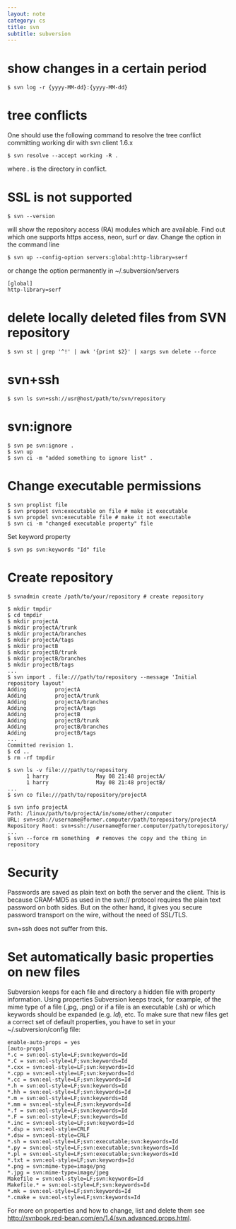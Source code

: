 ```yaml
---
layout: note
category: cs
title: svn
subtitle: subversion
---
```


show changes in a certain period
================================

    $ svn log -r {yyyy-MM-dd}:{yyyy-MM-dd}


tree conflicts
==============
One should use the following command to resolve the tree conflict committing
working dir with svn client 1.6.x

    $ svn resolve --accept working -R .

where . is the directory in conflict.

SSL is not supported
====================

    $ svn --version

will show the repository access (RA) modules which are available. Find out
which one supports https access, neon, surf or dav. Change the option in the
command line

    $ svn up --config-option servers:global:http-library=serf

or change the option permanently in ~/.subversion/servers

    [global]
    http-library=serf

delete locally deleted files from SVN repository
================================================

    $ svn st | grep '^!' | awk '{print $2}' | xargs svn delete --force

svn+ssh
=======

    $ svn ls svn+ssh://usr@host/path/to/svn/repository

svn:ignore
==========

    $ svn pe svn:ignore .
    $ svn up
    $ svn ci -m "added something to ignore list" .

Change executable permissions
=============================

    $ svn proplist file
    $ svn propset svn:executable on file # make it executable
    $ svn propdel svn:executable file # make it not executable
    $ svn ci -m "changed executable property" file

Set keyword property

    $ svn ps svn:keywords "Id" file

Create repository
=================

    $ svnadmin create /path/to/your/repository # create repository
    
    $ mkdir tmpdir
    $ cd tmpdir
    $ mkdir projectA
    $ mkdir projectA/trunk
    $ mkdir projectA/branches
    $ mkdir projectA/tags
    $ mkdir projectB
    $ mkdir projectB/trunk
    $ mkdir projectB/branches
    $ mkdir projectB/tags
    ...
    $ svn import . file:///path/to/repository --message 'Initial repository layout'
    Adding         projectA
    Adding         projectA/trunk
    Adding         projectA/branches
    Adding         projectA/tags
    Adding         projectB
    Adding         projectB/trunk
    Adding         projectB/branches
    Adding         projectB/tags
    ...
    Committed revision 1.
    $ cd ..
    $ rm -rf tmpdir
   
    $ svn ls -v file:///path/to/repository
          1 harry               May 08 21:48 projectA/
          1 harry               May 08 21:48 projectB/
    ...
    $ svn co file:///path/to/repository/projectA
     
    $ svn info projectA
    Path: /linux/path/to/projectA/in/some/other/computer
    URL: svn+ssh://username@former.computer/path/torepository/projectA
    Repository Root: svn+ssh://username@former.computer/path/torepository/
    ...
    $ svn --force rm something  # removes the copy and the thing in repository

Security
========

Passwords are saved as plain text on both the server and the client. This is
because CRAM-MD5 as used in the svn:// protocol requires the plain text
password on both sides. But on the other hand, it gives you secure password
transport on the wire, without the need of SSL/TLS.

svn+ssh does not suffer from this.

Set automatically basic properties on new files
===============================================

Subversion keeps for each file and directory a hidden file with property
information. Using properties Subversion keeps track, for example, of the mime
type of a file (.jpg, .png) or if a file is an executable (.sh) or which
keywords should be expanded (e.g. $Id$), etc. To make sure that new files get
a correct set of default properties, you have to set in your
~/.subversion/config file:

    enable-auto-props = yes
    [auto-props]
    *.c = svn:eol-style=LF;svn:keywords=Id
    *.C = svn:eol-style=LF;svn:keywords=Id
    *.cxx = svn:eol-style=LF;svn:keywords=Id
    *.cpp = svn:eol-style=LF;svn:keywords=Id
    *.cc = svn:eol-style=LF;svn:keywords=Id
    *.h = svn:eol-style=LF;svn:keywords=Id
    *.hh = svn:eol-style=LF;svn:keywords=Id
    *.m = svn:eol-style=LF;svn:keywords=Id
    *.mm = svn:eol-style=LF;svn:keywords=Id
    *.f = svn:eol-style=LF;svn:keywords=Id
    *.F = svn:eol-style=LF;svn:keywords=Id
    *.inc = svn:eol-style=LF;svn:keywords=Id
    *.dsp = svn:eol-style=CRLF
    *.dsw = svn:eol-style=CRLF
    *.sh = svn:eol-style=LF;svn:executable;svn:keywords=Id
    *.py = svn:eol-style=LF;svn:executable;svn:keywords=Id
    *.pl = svn:eol-style=LF;svn:executable;svn:keywords=Id
    *.txt = svn:eol-style=LF;svn:keywords=Id
    *.png = svn:mime-type=image/png
    *.jpg = svn:mime-type=image/jpeg
    Makefile = svn:eol-style=LF;svn:keywords=Id
    Makefile.* = svn:eol-style=LF;svn:keywords=Id
    *.mk = svn:eol-style=LF;svn:keywords=Id
    *.cmake = svn:eol-style=LF;svn:keywords=Id

For more on properties and how to change, list and delete them see
http://svnbook.red-bean.com/en/1.4/svn.advanced.props.html.

